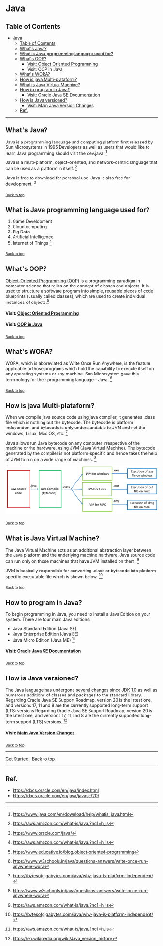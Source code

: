 # Java

## Table of Contents
<!-- TOC -->
* [Java](#java)
  * [Table of Contents](#table-of-contents)
  * [What's Java?](#whats-java)
  * [What is Java programming language used for?](#what-is-java-programming-language-used-for)
  * [What's OOP?](#whats-oop)
      * [Visit: Object Oriented Programming](#visit-object-oriented-programming)
      * [Visit: OOP in Java](#visit-oop-in-java)
  * [What's WORA?](#whats-wora)
  * [How is java Multi-plataform?](#how-is-java-multi-plataform)
  * [What is Java Virtual Machine?](#what-is-java-virtual-machine)
  * [How to program in Java?](#how-to-program-in-java)
      * [Visit: Oracle Java SE Documentation](#visit-oracle-java-se-documentation)
  * [How is Java versioned?](#how-is-java-versioned)
      * [Visit: Main Java Version Changes](#visit-main-java-version-changes)
  * [Ref.](#ref)
<!-- TOC -->

___

## What's Java?
Java is a programming language and computing platform first released by Sun Microsystems in 1995
Developers as well as users that would like to learn Java programming should visit the dev.java. [^1]

Java is a multi-platform, object-oriented, and network-centric language that can be used as a platform in itself. [^3]

Java is free to download for personal use.
Java is also free for development. [^2]


<sub>[Back to top](#table-of-contents)</sub>

## What is Java programming language used for?

1. Game Development
2. Cloud computing
3. Big Data
4. Artificial Intelligence
5. Internet of Things
[^3]

<sub>[Back to top](#table-of-contents)</sub>

## What's OOP?
[Object-Oriented Programming (OOP)](../../paradigms/oop.md) is a programming paradigm in computer science that relies on the concept of classes and objects. It is used to structure a software program into simple, reusable pieces of code blueprints (usually called classes), which are used to create individual instances of objects.[^4]

#### Visit: [Object Oriented Programming](../../paradigms/oop.md)
#### Visit: [OOP in Java](oop-java.md)

<sub>[Back to top](#table-of-contents)</sub>

## What's WORA?
WORA, which is abbreviated as Write Once Run Anywhere, is the feature applicable to those programs which hold the capability to execute itself on any operating systems or any machine. Sun Microsystem gave this terminology for their programming language - Java. [^6]

<sub>[Back to top](#table-of-contents)</sub>

## How is java Multi-plataform?
When we compile java source code using java compiler, it generates .class file which is nothing but the bytecode. The bytecode is platform independent and bytecode is only understandable to JVM and not the windows, Linux, Mac OS, etc. [^7]

Java allows run Java bytecode on any computer irrespective of the machine or the hardware, using JVM (Java Virtual Machine). The bytecode generated by the compiler is not platform-specific and hence takes the help of JVM to run on a wide range of machines. [^6]

![java-platform.png](../../../../img/java-platform.png)

<sub>[Back to top](#table-of-contents)</sub>

## What is Java Virtual Machine?
The Java Virtual Machine acts as an additional abstraction layer between the Java platform and the underlying machine hardware. Java source code can run only on those machines that have JVM installed on them. [^3]

JVM is basically responsible for converting .class or bytecode into platform specific executable file which is shown below. [^7]

<sub>[Back to top](#table-of-contents)</sub>

## How to program in Java?
To begin programming in Java, you need to install a Java Edition on your system. There are four main Java editions:

 - Java Standard Edition (Java SE)
 - Java Enterprise Edition (Java EE)
 - Java Micro Edition (Java ME)
 [^3]

#### Visit: [Oracle Java SE Documentation](https://docs.oracle.com/en/java/javase/index.html)

<sub>[Back to top](#table-of-contents)</sub>

## How is Java versioned?
The Java language has undergone [several changes since JDK 1.0](versions.md#table-of-contents) as well as numerous additions of classes and packages to the standard library.
Regarding Oracle Java SE Support Roadmap, version 20 is the latest one, and versions 17, 11 and 8 are the currently supported long-term support (LTS) versions
Regarding Oracle Java SE Support Roadmap, version 20 is the latest one, and versions 17, 11 and 8 are the currently supported long-term support (LTS) versions. [^8]

#### Visit: [Main Java Version Changes](versions.md#main-java-version-changes)

<sub>[Back to top](#table-of-contents)</sub>

___

[Get Started](../../../common/get-started.md) |
[Back to top](#table-of-contents)

___

## Ref.

- https://docs.oracle.com/en/java/index.html
- https://docs.oracle.com/en/java/javase/20/

[^1]: https://www.java.com/en/download/help/whatis_java.html
[^2]: https://www.oracle.com/java/
[^3]: https://aws.amazon.com/what-is/java/?nc1=h_ls
[^4]: https://www.educative.io/blog/object-oriented-programming
[^6]: https://www.w3schools.in/java/questions-answers/write-once-run-anywhere-wora
[^7]: https://bytesofgigabytes.com/java/why-java-is-platform-independent/
[^8]: https://en.wikipedia.org/wiki/Java_version_history

---